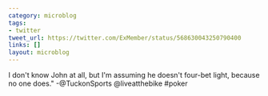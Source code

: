 ```yaml
---
category: microblog
tags:
- twitter
tweet_url: https://twitter.com/ExMember/status/568630043250790400
links: []
layout: microblog
---
```

I don't know John at all, but I'm assuming he doesn't four-bet light, because no one does." -@TuckonSports @liveatthebike #poker
